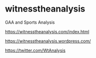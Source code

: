 # witnesstheanalysis
GAA and Sports Analysis

https://witnesstheanalysis.com/index.html

https://witnesstheanalysis.wordpress.com/

https://twitter.com/WtAnalysis
